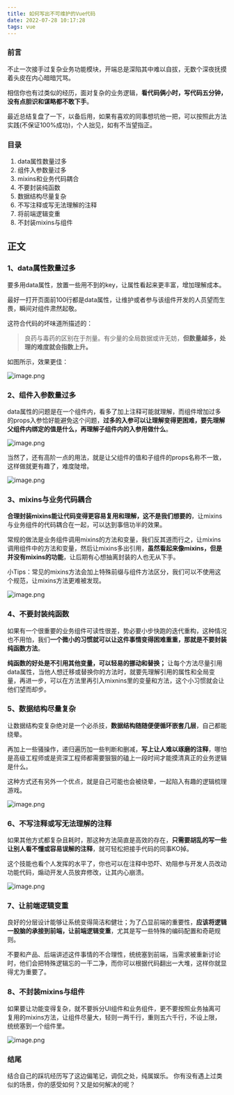 ```yaml
---
title: 如何写出不可维护的Vue代码
date: 2022-07-28 10:17:28
tags: vue
---
```

### 前言
不止一次接手过复杂业务功能模块，开端总是深陷其中难以自拔，无数个深夜抚摸着头皮在内心暗暗咒骂。

相信你也有过类似的经历，面对复杂的业务逻辑，**看代码俩小时，写代码五分钟，没有点胆识和谋略都不敢下手**。

最近总结复盘了一下，以备后用，如果有喜欢的同事想坑他一把，可以按照此方法实践(不保证100%成功)，个人拙见，如有不当望指正。
### 目录
1. data属性数量过多
2. 组件入参数量过多
3. mixins和业务代码耦合
4. 不要封装纯函数
5. 数据结构尽量复杂
6. 不写注释或写无法理解的注释
7. 将前端逻辑变重
8. 不封装mixins与组件

## 正文

### 1、data属性数量过多
要多用data属性，放置一些用不到的key，让属性看起来更丰富，增加理解成本。

最好一打开页面前100行都是data属性，让维护或者参与该组件开发的人员望而生畏，瞬间对组件肃然起敬。

这符合代码的坏味道所描述的：
> 良药与毒药的区别在于剂量。有少量的全局数据或许无妨，**但数量越多，处理的难度就会指数上升。**


如图所示，效果更佳：

![image.png](https://p3-juejin.byteimg.com/tos-cn-i-k3u1fbpfcp/c77c98cac0da4e23977cc74d68fc0876~tplv-k3u1fbpfcp-zoom-1.image)
### 2、组件入参数量过多
data属性的问题是在一个组件内，看多了加上注释可能就理解，而组件增加过多的props入参恰好能避免这个问题，**过多的入参可以让理解变得更困难，要先理解父组件内绑定的值是什么，再理解子组件内的入参用做什么**。

![image.png](https://p3-juejin.byteimg.com/tos-cn-i-k3u1fbpfcp/41dfb06081b94ae9a66a6d1476a420cc~tplv-k3u1fbpfcp-zoom-1.image)

当然了，还有高阶一点的用法，就是让父组件的值和子组件的props名称不一致，这样做就更有趣了，难度陡增。

![image.png](https://p3-juejin.byteimg.com/tos-cn-i-k3u1fbpfcp/41c5f208a96149c1822396c194b3ef0d~tplv-k3u1fbpfcp-zoom-1.image)

### 3、mixins与业务代码耦合
**合理封装mixins能让代码变得更容易复用和理解，这不是我们想要的**，让mixins与业务组件的代码耦合在一起，可以达到事倍功半的效果。

常规的做法是业务组件调用mixins的方法和变量，我们反其道而行之，让mixins调用组件中的方法和变量，然后让mixins多出引用，**虽然看起来像mixins，但是并没有mixins的功能**，让后期有心想抽离封装的人也无从下手。

小Tips：常见的mixins方法会加上特殊前缀与组件方法区分，我们可以不使用这个规范，让mixins方法更难被发现。

![image.png](https://p3-juejin.byteimg.com/tos-cn-i-k3u1fbpfcp/28f46dadf52242ce95eac22c1742d6e2~tplv-k3u1fbpfcp-zoom-1.image)
### 4、不要封装纯函数
如果有一个很重要的业务组件可读性很差，势必要小步快跑的迭代重构，这种情况也不用怕，我们**一个微小的习惯就可以让这件事情变得困难重重，那就是不要封装纯函数方法**。

**纯函数的好处是不引用其他变量，可以轻易的挪动和替换；** 让每个方法尽量引用data属性，当他人想迁移或替换你的方法时，就要先理解引用的属性和全局变量，再进一步，可以在方法里再引入mixnins里的变量和方法，这个小习惯就会让他们望而却步。


### 5、数据结构尽量复杂
让数据结构变复杂绝对是一个必杀技，**数据结构随随便便循环嵌套几层**，自己都能绕晕。

再加上一些骚操作，递归遍历加一些判断和删减，**写上让人难以琢磨的注释**，哪怕是高级工程师或是资深工程师都需要狠狠的磕上一段时间才能摸清真正的业务逻辑是什么。

这种方式还有另外一个优点，就是自己可能也会被绕晕，一起陷入有趣的逻辑梳理游戏。

![image.png](https://p3-juejin.byteimg.com/tos-cn-i-k3u1fbpfcp/bc98d20ade67401db90a54b92cad0eb5~tplv-k3u1fbpfcp-zoom-1.image)

### 6、不写注释或写无法理解的注释
如果其他方式都复杂且耗时，那这种方法简直是高效的存在，**只需要胡乱的写一些让别人看不懂或容易误解的注释**，就可轻松把接手代码的同事KO掉。

这个技能也看个人发挥的水平了，你也可以在注释中恐吓、劝阻参与开发人员改动功能代码，煽动开发人员放弃修改，让其内心崩溃。

![image.png](https://p3-juejin.byteimg.com/tos-cn-i-k3u1fbpfcp/7398c6390f3c4740b7a3e36de9db7102~tplv-k3u1fbpfcp-zoom-1.image)
### 7、让前端逻辑变重
良好的分层设计能够让系统变得简洁和健壮；为了凸显前端的重要性，**应该将逻辑一股脑的承接到前端，让前端逻辑变重**，尤其是写一些特殊的编码配置和奇葩规则。

不要和产品、后端讲述这件事情的不合理性，统统塞到前端，当需求被重新讨论时，他们会把特殊逻辑忘的一干二净，而你可以根据代码翻出一大堆，这样你就显得尤为重要了。

### 8、不封装mixins与组件
如果要让功能变得复杂，就不要拆分UI组件和业务组件，更不要按照业务抽离可复用的mixins方法，让组件尽量大，轻则一两千行，重则五六千行，不设上限，统统塞到一个组件里。

![image.png](https://p3-juejin.byteimg.com/tos-cn-i-k3u1fbpfcp/9084c89503264daeb00c93ef61757149~tplv-k3u1fbpfcp-zoom-1.image)

### 结尾
结合自己的踩坑经历写了这边偏笔记，调侃之处，纯属娱乐。
你有没有遇上过类似的场景，你的感受如何？又是如何解决的呢？
